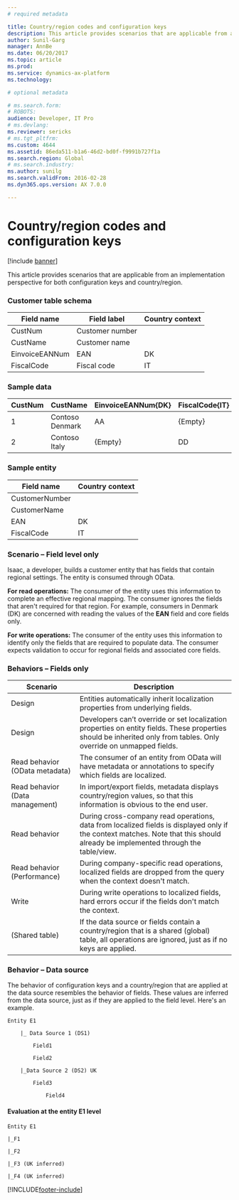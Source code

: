 ```yaml
---
# required metadata

title: Country/region codes and configuration keys
description: This article provides scenarios that are applicable from an implementation perspective for both configuration keys and country/region.
author: Sunil-Garg
manager: AnnBe
ms.date: 06/20/2017
ms.topic: article
ms.prod: 
ms.service: dynamics-ax-platform
ms.technology: 

# optional metadata

# ms.search.form: 
# ROBOTS: 
audience: Developer, IT Pro
# ms.devlang: 
ms.reviewer: sericks
# ms.tgt_pltfrm: 
ms.custom: 4644
ms.assetid: 86eda511-b1a6-46d2-bd0f-f9991b727f1a
ms.search.region: Global
# ms.search.industry: 
ms.author: sunilg
ms.search.validFrom: 2016-02-28
ms.dyn365.ops.version: AX 7.0.0

---
```


# Country/region codes and configuration keys

[!include [banner](../includes/banner.md)]

This article provides scenarios that are applicable from an implementation perspective for both configuration keys and country/region.

### Customer table schema

| Field name     | Field label     | Country context |
|----------------|-----------------|-----------------|
| CustNum        | Customer number |                 |
| CustName       | Customer name   |                 |
| EinvoiceEANNum | EAN             | DK              |
| FiscalCode     | Fiscal code     | IT              |

### Sample data

| CustNum | CustName        | EinvoiceEANNum{DK} | FiscalCode{IT} | DataAreaId |
|---------|-----------------|--------------------|----------------|------------|
| 1       | Contoso Denmark | AA                 | {Empty}        | DK         |
| 2       | Contoso Italy   | {Empty}            | DD             | IT         |

### Sample entity

| Field name     | Country context |
|----------------|-----------------|
| CustomerNumber |                 |
| CustomerName   |                 |
| EAN            | DK              |
| FiscalCode     | IT              |

### Scenario – Field level only

Isaac, a developer, builds a customer entity that has fields that contain regional settings. The entity is consumed through OData.

**For read operations:** The consumer of the entity uses this information to complete an effective regional mapping. The consumer ignores the fields that aren't required for that region. For example, consumers in Denmark (DK) are concerned with reading the values of the **EAN** field and core fields only.

**For write operations:** The consumer of the entity uses this information to identify only the fields that are required to populate data. The consumer expects validation to occur for regional fields and associated core fields.

### Behaviors – Fields only

| Scenario                        | Description |
|---------------------------------|-------------|
| Design                          | Entities automatically inherit localization properties from underlying fields. |
| Design                          | Developers can’t override or set localization properties on entity fields. These properties should be inherited only from tables. Only override on unmapped fields. |
| Read behavior (OData metadata)  | The consumer of an entity from OData will have metadata or annotations to specify which fields are localized. |
| Read behavior (Data management) | In import/export fields, metadata displays country/region values, so that this information is obvious to the end user. |
| Read behavior                   | During cross-company read operations, data from localized fields is displayed only if the context matches. Note that this should already be implemented through the table/view. |
| Read behavior (Performance)     | During company-specific read operations, localized fields are dropped from the query when the context doesn't match. |
| Write                           | During write operations to localized fields, hard errors occur if the fields don't match the context. |
| (Shared table)                  | If the data source or fields contain a country/region that is a shared (global) table, all operations are ignored, just as if no keys are applied. |

### Behavior – Data source

The behavior of configuration keys and a country/region that are applied at the data source resembles the behavior of fields. These values are inferred from the data source, just as if they are applied to the field level. Here's an example.

```Text
Entity E1

    |_ Data Source 1 (DS1)

        Field1

        Field2

    |_Data Source 2 (DS2) UK

        Field3

            Field4
```

#### Evaluation at the entity E1 level

```Text
Entity E1

|_F1

|_F2

|_F3 (UK inferred)

|_F4 (UK inferred)
```

[!INCLUDE[footer-include](../../../includes/footer-banner.md)]